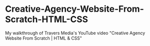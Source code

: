 # Creative-Agency-Website-From-Scratch-HTML-CSS
My walkthrough of Travers Media's YouTube video "Creative Agency Website From Scratch | HTML &amp; CSS"
